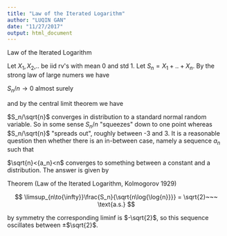 ```yaml
---
title: "Law of the Iterated Logarithm"
author: "LUQIN GAN"
date: "11/27/2017"
output: html_document
---
```

Law of the Iterated Logarithm


Let $X_1,X_2$,.. be iid rv's with mean 0 and std 1. Let $S_n = X_1+..+X_n$. By the strong law of large numers we have

$S_n/{n}\to 0$ almost surely

and by the central limit theorem we have

$S_n/\sqrt{n}$ converges in distribution to a standard normal random variable. So in some sense $S_n/n$ "squeezes" down to one
point whereas $S_n/\sqrt{n}$ "spreads out", roughly between -3 and 3. It is a reasonable question then whether there is an
in-between case, namely a sequence ${a_n}$ such that

$\sqrt{n}<{a_n}<n$ converges to something between a constant and a distribution. The answer is given by

Theorem (Law of the Iterated Logarithm, Kolmogorov 1929)

$$
\limsup_{n\to{\infty}}\frac{S_n}{\sqrt{n\log{\log{n}}}} = \sqrt{2}~~~ \text{a.s.}
$$

by symmetry the corresponding liminf is $-\sqrt{2}$, so this sequence oscillates between ±$\sqrt{2}$. 
